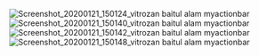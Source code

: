 ![Screenshot_20200121_150124_vitrozan baitul alam myactionbar](https://user-images.githubusercontent.com/43459430/72787587-cfdc3c00-3c62-11ea-8733-8df3a428325c.jpg)
![Screenshot_20200121_150140_vitrozan baitul alam myactionbar](https://user-images.githubusercontent.com/43459430/72787589-cfdc3c00-3c62-11ea-8e4c-958b0fceb1b3.jpg)
![Screenshot_20200121_150142_vitrozan baitul alam myactionbar](https://user-images.githubusercontent.com/43459430/72787591-cfdc3c00-3c62-11ea-9559-ec8541d0df81.jpg)
![Screenshot_20200121_150148_vitrozan baitul alam myactionbar](https://user-images.githubusercontent.com/43459430/72787592-d074d280-3c62-11ea-9090-cf609fff714e.jpg)
